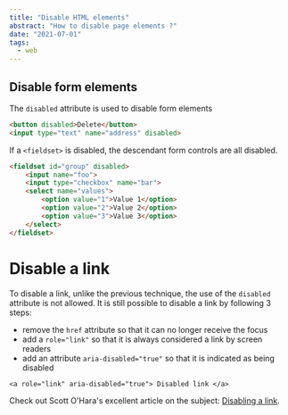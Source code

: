 ```yaml
---
title: "Disable HTML elements"
abstract: "How to disable page elements ?"
date: "2021-07-01"
tags:
  - web
---
```


## Disable form elements

The `disabled` attribute is used to disable form elements

```html
<button disabled>Delete</button>
<input type="text" name="address" disabled>
```

If a `<fieldset>` is disabled, the descendant form controls are all disabled.

```html
<fieldset id="group" disabled> 
    <input name="foo"> 
    <input type="checkbox" name="bar"> 
    <select name="values"> 
        <option value="1">Value 1</option>
        <option value="2">Value 2</option>
        <option value="3">Value 3</option>        
    </select>
</fieldset>
```

# Disable a link

To disable a link, unlike the previous technique, the use of the `disabled` attribute is not allowed. It is still possible to disable a link by following 3 steps:
- remove the `href` attribute so that it can no longer receive the focus
- add a `role="link"` so that it is always considered a link by screen readers
- add an attribute `aria-disabled="true"` so that it is indicated as being disabled

<pre><code class="html">&lt;a role="link" aria-disabled="true"&gt; Disabled link &lt;/a&gt;</code></pre>

Check out Scott O'Hara's excellent article on the subject: <a href="https://www.scottohara.me/blog/2021/05/28/disabled-links.html">Disabling a link</a>.